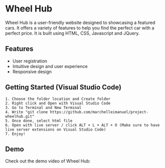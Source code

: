# Wheel Hub
Wheel Hub is a user-friendly website designed to showcasing a featured cars. It offers a variety of features to help you find the perfect car with a perfect price. It is built using HTML, CSS, Javascript and JQuery.


## Features
- User registration 
- Intuitive design and user experience
- Responsive design

## Getting Started (Visual Studio Code)
```
1. Choose the folder location and Create folder
2. Right click and Open with Visual Studio Code
3. Go to Terminal and New Terminal
4. Write "git clone https://github.com/marchelleimanuel/project-wheelhub.git"
5. Once done, select html file
6. Open with live server / click ALT + L + ALT + O (Make sure to have live server extensions on Visual Studio Code)
7. Enjoy!
```

## Demo 
Check out the demo video of Wheel Hub: 

